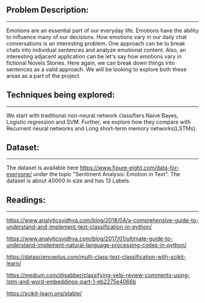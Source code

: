 ## Problem Description: 
---
Emotions are an essential part of our everyday life. Emotions have the ability to influence many of our decisions. How emotions vary in our daily chat conversations is an interesting problem. One approach can be to break chats into individual sentences and analyze emotional content. Also, an interesting adjacent application can be let's say how emotions vary in fictional Novels Stories. Here again, we can break down things into sentences as a valid approach. We will be looking to explore both these areas as a part of the project.

## Techniques being explored: 
---
We start with traditional non-neural network classifiers Naive Bayes, Logistic regression and SVM. Further, we explore how they compare with Recurrent neural networks and Long short-term memory networks(LSTMs).

## Dataset: 
---
The dataset is available here https://www.figure-eight.com/data-for-everyone/ under the topic "Sentiment Analysis: Emotion in Text". The dataset is about 40000 in size and has 13 Labels.

## Readings:
---
https://www.analyticsvidhya.com/blog/2018/04/a-comprehensive-guide-to-understand-and-implement-text-classification-in-python/

https://www.analyticsvidhya.com/blog/2017/01/ultimate-guide-to-understand-implement-natural-language-processing-codes-in-python/

https://datascienceplus.com/multi-class-text-classification-with-scikit-learn/

https://medium.com/@sabber/classifying-yelp-review-comments-using-lstm-and-word-embeddings-part-1-eb2275e4066b 

https://scikit-learn.org/stable/ 